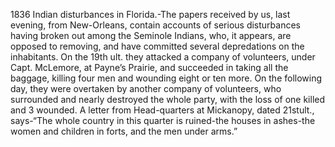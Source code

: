 1836
Indian disturbances in Florida.-The papers received by us, last evening, from New-Orleans, contain accounts of serious disturbances having broken out among the Seminole Indians, who, it appears, are opposed to removing, and have committed several depredations on the inhabitants. On the 19th ult. they attacked a company of volunteers, under Capt. McLemore, at Payne’s Prairie, and succeeded in taking all the baggage, killing four men and wounding eight or ten more. On the following day, they were overtaken by another company of volunteers, who surrounded and nearly destroyed the whole party, with the loss of one killed and 3 wounded. A letter from Head-quarters at Mickanopy, dated 21stult., says-“The whole country in this quarter is ruined-the houses in ashes-the women and children in forts, and the men under arms.”